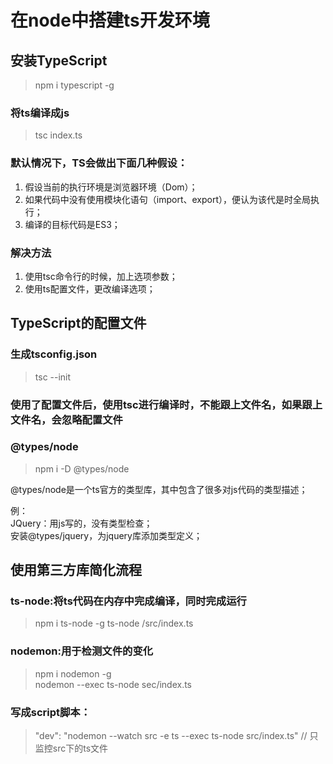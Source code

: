 # 在node中搭建ts开发环境

## 安装TypeScript
> npm i typescript -g 

### 将ts编译成js
> tsc index.ts

### 默认情况下，TS会做出下面几种假设：
1. 假设当前的执行环境是浏览器环境（Dom）；
2. 如果代码中没有使用模块化语句（import、export），便认为该代是时全局执行；
3. 编译的目标代码是ES3；

### 解决方法
1. 使用tsc命令行的时候，加上选项参数；
2. 使用ts配置文件，更改编译选项；

## TypeScript的配置文件
 ### 生成tsconfig.json
 > tsc --init

 ### 使用了配置文件后，使用tsc进行编译时，不能跟上文件名，如果跟上文件名，会忽略配置文件

 ### @types/node
  > npm i -D @types/node

 @types/node是一个ts官方的类型库，其中包含了很多对js代码的类型描述；  

 例：  
 JQuery：用js写的，没有类型检查；  
 安装@types/jquery，为jquery库添加类型定义；


## 使用第三方库简化流程 

### ts-node:将ts代码在内存中完成编译，同时完成运行
> npm i ts-node -g
> ts-node /src/index.ts
###  nodemon:用于检测文件的变化
> npm i nodemon -g  
> nodemon --exec ts-node sec/index.ts

### 写成script脚本：
> "dev": "nodemon --watch src -e ts --exec ts-node src/index.ts" // 只监控src下的ts文件